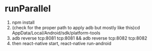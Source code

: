 # runParallel
1) npm install
2) (check for the proper path to apply adb but mostly like this)cd AppData/Local/Android/sdk/platform-tools 
3) adb reverse tcp:8081 tcp:8081 && adb reverse tcp:8082 tcp:8082
4) then react-native start, react-native run-android
